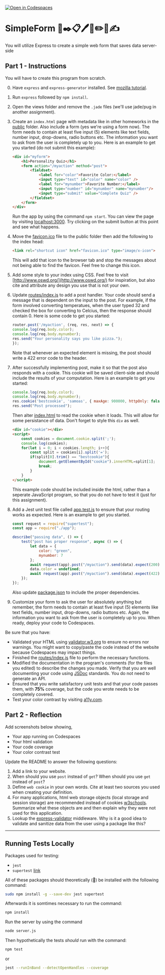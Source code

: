 [![Open in Codespaces](https://classroom.github.com/assets/launch-codespace-7f7980b617ed060a017424585567c406b6ee15c891e84e1186181d67ecf80aa0.svg)](https://classroom.github.com/open-in-codespaces?assignment_repo_id=12296504)
# SimpleForm 📝✒️📋🖊️📃✏️🧾✍️

You will utilize Express to create a simple web form that saves data server-side

## Part 1 - Instructions

You will have to create this program from scratch.

0. Have `express` and `express-generator` installed. See [mozilla tutorial](https://developer.mozilla.org/en-US/docs/Learn/Server-side/Express_Nodejs/development_environment).
1. Run `express` followed by `npm install`.
2. Open the views folder and remove the `.jade` files (we'll use jade/pug in another assignment).
3. Create an `index.html` page with metadata like in other homeworks in the [public](public) folder. Also include a form (yes we're using a form now). The form needs to contain at least five input (5) elements like text fields, number input, drop-downs, radio buttons etc. The information you want to ask from the user is completely up to you. Here is an example to get you started (do not submit this example):

    ```html
    <div id="myform">
        <h1>Personality Quiz</h1>
        <form action="/myaction" method="post">
            <fieldset>
                <label for="color">Favorite Color:</label>
                <input type="text" id="color" name="color" />
                <label for="mynumber">Favorite Number:</label>
                <input type="number" id="mynumber" name="mynumber"/>
                <input type="submit" value="Complete Quiz" /> 
            </fieldset>
        </form>
    </div>
    ```

    Run the app by using the command `npm start`. You can view the page by visiting [localhost:3000](http://localhost:3000). Try clicking on the submit button at this point and see what happens.

4. Move the [favicon.ico](favicon.ico) file to the public folder then add the following to the index head:

    ```html
    <link rel="shortcut icon" href="favicon.ico" type="image/x-icon">
    ```

    This will add that icon to the browser tab and stop the messages about not being able to find the favicon. Feel free to change this icon.

5. Add some style to your index using CSS. Feel free to visit [http://www.oswd.org/](http://www.oswd.org/) for inspiration, but also cite and attribute any design you use that is not your own.
6. Update [routes/index.js](routes/index.js) to add a post handler. Your code should send a message that is dependent on the input to the post. For example, if the form involved converting temperatues, when the user typed 32 and checked the box for converting to Celcius, then the response should contain 0. Here is some code to get you started:

    ```javascript
    router.post('/myaction', (req, res, next) => {
    console.log(req.body.color);
    console.log(req.body.mynumber);
    res.send("Your personality says you like pizza.");
    });
    ```

    Note that whenever an expected element is missing, the post should write a 422 error code to the header.

7. After successfully implementing post, make it so that the post also responds with a cookie. This cookie will be saved client-side and should include the results of your computation. Here is an example to get you started:

    ```javascript
    console.log(req.body.color);
    console.log(req.body.mynumber);
    res.cookie('bestcookie', 'samoas', { maxAge: 900000, httpOnly: false});
    res.send("Post processed");
    ```

    Then alter [index.html](index.html) to read the cookie when it loads. This will allow for some persistance of data. Don't forget to style this `div` as well.

    ```html
    <div id="cookie"></div>
    <script>
        const cookies = document.cookie.split(';');
        console.log(cookies);
        for(let i = 0; i < cookies.length; i++){
            const split = cookies[i].split('=');
            if(split[0].trim() == "bestcookie"){
                document.getElementById("cookie").innerHTML=split[1];
                break;
            }
        }
    </script>
    ```

    This example code should be included inside the html, rather than a seperate JavaScript program, so that you do not have to test it (just for this assignment).

8. Add a Jest unit test file called [app.test.js](app.test.js) to ensure that your routing works as expected. Here is an example to get you started.

    ```javascript
    const request = require("supertest");
    const app = require("./app");

    describe("passing data", () => {
        test("post has proper response", async () => {
            let data = { 
                color: "green", 
                mynumber: 7
            };
            await request(app).post("/myaction").send(data).expect(200);
            data.color = undefined;
            await request(app).post("/myaction").send(data).expect(422);
        });
    });
    ```

    Also update [package.json](package.json) to include the proper dependencies.

9. Customize your form to ask the user for absolutely anything but remember, the form needs to contain at least five input (5) elements like text fields, number input, drop-downs, radio buttons etc. Again, the information you want to ask from the user is completely up to you. When ready, deploy your code to Codespaces.

Be sure that you have:

* Validated your HTML using [validator.w3.org](https://validator.w3.org/) to ensure no errors nor warnings. You might want to copy/paste the code instead of the website because Codespaces may impact things.
* Finished the [routes/index.js](routes/index.js) file to perform the necessary functions.
* Modified the documentation in the program's comments (for the files you edited) to describe the changes you made. Verify that you are well documenting your code using [JSDoc](https://www.npmjs.com/package/jsdoc) standards. You do not need to generate an API.
* Ensured that you write satisfactory unit tests and that your code passes them, with **75%** coverage, but the code you wrote needs to be completely covered.
* Test your color contrast by visiting [a11y.com](https://color.a11y.com/).

## Part 2 - Reflection

Add screenshots below showing,

* Your app running on Codespaces
* Your html validation
* Your code coverage
* Your color contrast test

Update the README to answer the following questions:

 1. Add a link to your website.
 2. When should you use `post` instead of `get`? When should you use `get` instead of `post`?
 3. Define `web cookie` in your own words. Cite at least two sources you used when creating your definition.
 4. For many applications, html web storage objects (local storage and session storage) are recommended instead of cookies [w3schools](https://www.w3schools.com/html/html5_webstorage.asp). Summarize what these objects are and then explain why they were not used for this application.
 5. Lookup the [express-validator](https://express-validator.github.io/docs/) middleware. Why is it a good idea to validate and sanitize data from the user using a package like this?

 ---

## Running Tests Locally

Packages used for testing:

* `jest`
* `supertest` [link](https://www.npmjs.com/package/supertest)

All of these packages should theoretically (🤞) be installed with the following command:

```bash
sudo npm install -g --save-dev jest supertest
```

Afterwards it is somtimes necessary to run the command:

```bash
npm install
```

Run the server by using the command

```bash
node server.js
```

Then hypothetically the tests *should* run with the command:

```bash
npm test
```

or

```bash
jest --runInBand --detectOpenHandles --coverage
```
